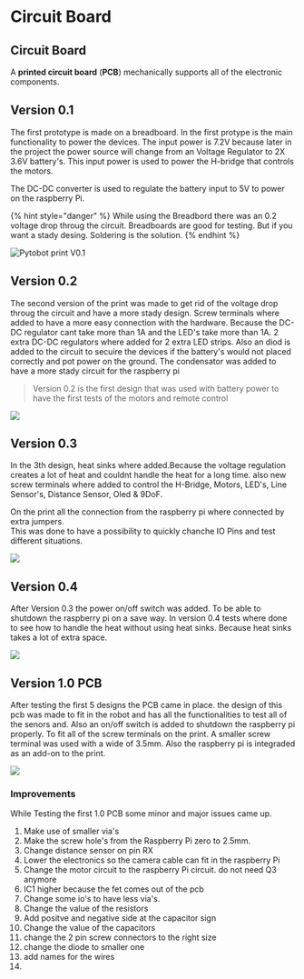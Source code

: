 # Circuit Board

## Circuit Board

A **printed circuit board** \(**PCB**\) mechanically supports all of the electronic components.

## Version 0.1

The first prototype is made on a breadboard. In the first protype is the main functionality to power the devices. The input power is 7.2V because later in the project the power source will change from an Voltage Regulator to 2X 3.6V battery's. This input power is used to power the H-bridge that controls the motors. 

The DC-DC converter is used to regulate the battery input to 5V to power on the raspberry Pi.

{% hint style="danger" %}
While using the Breadbord there was an 0.2 voltage drop throug the circuit. Breadboards are good for testing. But if you want a stady desing. Soldering is the solution. 
{% endhint %}

![Pytobot print V0.1](../../.gitbook/assets/img_5078-2-copy.jpg)

## Version 0.2

The second version of the print was made to get rid of the voltage drop throug the circuit and have a more stady design. Screw terminals where added  to have a more easy connection with the hardware. Because the DC-DC regulator cant take more than 1A and the LED's take more than 1A. 2 extra DC-DC regulators where added for 2 extra LED strips. Also an diod is added to the circuit to secuire the devices if the battery's would not placed correctly and pot power on the ground. The condensator was added to have a more stady circuit for the raspberry pi

> Version 0.2 is the first design that was used with battery power to have the first tests of the motors and remote control



![](../../.gitbook/assets/img_3614-copy.jpg)

## Version 0.3

In the 3th design, heat sinks where added.Because the voltage regulation creates a lot of heat and couldnt handle the heat for a long time. also new screw terminals where added to control the H-Bridge, Motors, LED's, Line Sensor's, Distance Sensor, Oled & 9DoF. 

On the print all the connection from the raspberry pi where connected by extra jumpers.  
This was done to have a possibility to quickly chanche IO Pins and test different situations. 

![](../../.gitbook/assets/img_3612-copy.jpg)

## Version 0.4

After Version 0.3 the power on/off switch was added. To be able to shutdown the raspberry pi on a save way. In version 0.4 tests where done to see how to handle the heat without using heat sinks. Because heat sinks takes a lot of extra space. 

![](../../.gitbook/assets/img_3615-copy.jpg)

## Version 1.0 PCB

After testing the first 5 designs the PCB came in place. the design of this pcb was made to fit in the robot and has all the functionalities to test all of the senors and. Also an on/off switch is added to shutdown the raspberry pi properly. To fit all of the screw terminals on the print. A smaller screw terminal was used with a wide of 3.5mm. Also the raspberry pi is integraded as an add-on to the print.

![](../../.gitbook/assets/0a3b964b-c420-445c-a626-979100233cd0_1_0_1.png)

### Improvements

While Testing the first 1.0 PCB some minor and major issues came up. 

1. Make use of smaller via's
2. Make the screw hole's from the Raspberry Pi zero to 2.5mm.
3. Change distance sensor on pin RX
4. Lower the electronics so the camera cable can fit in the raspberry Pi
5. Change the motor circuit to the raspberry Pi circuit. do not need Q3 anymore
6. IC1 higher because the fet comes out of the pcb
7. Change some io's to have less via's.
8. Change the value of the resistors
9. Add positve and negative side at the capacitor sign
10. Change the value of the capacitors
11. change the 2 pin screw connectors to the right size
12. change the diode to smaller one
13. add names for the wires
14. 
